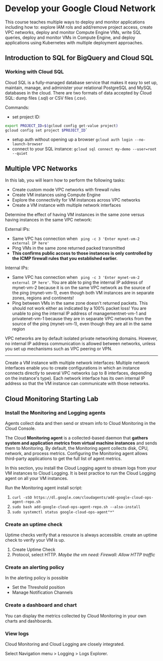 # Develop your Google Cloud Network
This course teaches multiple ways to deploy and monitor applications including how to: explore IAM rols and add/remove project access, create VPC networks, deploy and monitor Compute Engine VMs, write SQL queries, deploy and monitor VMs in Compute Engine, and deploy applications using Kubernetes with multiple deployment approaches.

## Introduction to SQL for BigQuery and Cloud SQL
### Working with Cloud SQL
Cloud SQL is a fully-managed database service that makes it easy to set up, maintain, manage, and administer your relational PostgreSQL and MySQL databases in the cloud. There are two formats of data accepted by Cloud SQL: dump files (.sql) or CSV files (.csv).

Commands:
- set project ID: 
```bash
export PROJECT_ID=$(gcloud config get-value project)
gcloud config set project $PROJECT_ID`
```
- setup auth without opening up a browser `gcloud auth login --no-launch-browser`
- connect to your SQL instance: `gcloud sql connect my-demo --user=root --quiet`

## Multiple VPC Networks
In this lab, you will learn how to perform the following tasks:
- Create custom mode VPC networks with firewall rules
- Create VM instances using Compute Engine
- Explore the connectivity for VM instances across VPC networks
- Create a VM instance with multiple network interfaces


Determine the effect of having VM instances in the same zone versus having instances in the same VPC network:

External IPs:
- Same VPC has connection when ` ping -c 3 'Enter mynet-vm-2 external IP here'`
- Ping VMs in the same zone returned packed transmitted
- **This confirms public access to those instances is only controlled by the ICMP firewall rules that you established earlier.**

Internal IPs:
- Same VPC has connection when ` ping -c 3 'Enter mynet-vm-2 external IP here'`. You are able to ping the internal IP address of mynet-vm-2 because it is on the same VPC network as the source of the ping (mynet-vm-1), even though both VM instances are in separate zones, regions and continents! 
- Ping between VMs in the same zone doesn't returned packets. This should not work either as indicated by a 100% packet loss! You are unable to ping the internal IP address of managementnet-vm-1 and privatenet-vm-1 because they are in separate VPC networks from the source of the ping (mynet-vm-1), even though they are all in the same region

VPC networks are by default isolated private networking domains. However, no internal IP address communication is allowed between networks, unless you set up mechanisms such as VPC peering or VPN.

---

Create a VM instance with multiple network interfaces: Multiple network interfaces enable you to create configurations in which an instance connects directly to several VPC networks (up to 8 interfaces, depending on the instance's type). Each network interface has its own internal IP address so that the VM instance can communicate with those networks. 

## Cloud Monitoring Starting Lab

### Install the Monitoring and Logging agents
Agents collect data and then send or stream info to Cloud Monitoring in the Cloud Console.

The Cloud **Monitoring agent** is a collected-based daemon that **gathers system and application metrics from virtual machine instances** and sends them to Monitoring. By default, the Monitoring agent collects disk, CPU, network, and process metrics. Configuring the Monitoring agent allows third-party applications to get the full list of agent metrics.

In this section, you install the Cloud Logging agent to stream logs from your VM instances to Cloud Logging. It is best practice to run the Cloud Logging agent on all your VM instances.


Run the Monitoring agent install script:
1. `curl -sSO https://dl.google.com/cloudagents/add-google-cloud-ops-agent-repo.sh`
1. `sudo bash add-google-cloud-ops-agent-repo.sh --also-install`
1. `sudo systemctl status google-cloud-ops-agent"*"`

### Create an uptime check
Uptime checks verify that a resource is always accessible.  create an uptime check to verify your VM is up.
1. Create Uptime Check
1. Protocol, select HTTP. *Maybe the vm need: Firewall: Allow HTTP traffic*

### Create an alerting policy
In the alerting policy is possible 
- Set the Threshold position
- Manage Notification Channels

### Create a dashboard and chart
You can display the metrics collected by Cloud Monitoring in your own charts and dashboards. 

### View logs
Cloud Monitoring and Cloud Logging are closely integrated.

Select Navigation menu > Logging > Logs Explorer.